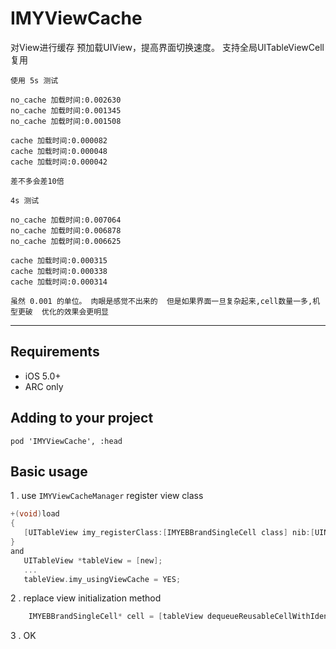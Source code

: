 # IMYViewCache

对View进行缓存  预加载UIView，提高界面切换速度。 支持全局UITableViewCell复用

	使用 5s 测试
	
	no_cache 加载时间:0.002630
	no_cache 加载时间:0.001345
	no_cache 加载时间:0.001508
	
	cache 加载时间:0.000082
	cache 加载时间:0.000048
	cache 加载时间:0.000042
	
	差不多会差10倍
	
	4s 测试
	
	no_cache 加载时间:0.007064
	no_cache 加载时间:0.006878
	no_cache 加载时间:0.006625
	
	cache 加载时间:0.000315
	cache 加载时间:0.000338
	cache 加载时间:0.000314
	
	虽然 0.001 的单位。 肉眼是感觉不出来的  但是如果界面一旦复杂起来,cell数量一多,机型更破  优化的效果会更明显

------------------------------------

## Requirements
* iOS 5.0+ 
* ARC only

## Adding to your project

	pod 'IMYViewCache', :head

## Basic usage
 
 1 .  use `IMYViewCacheManager` register view class

 ```objective-c
 +(void)load
{
    [UITableView imy_registerClass:[IMYEBBrandSingleCell class] nib:[UINib nibWithNibName:@"IMYEBBrandSingleCell" bundle:nil] reuseIdentifier:@"IMYEBBrandSingleCell" cacheCount:8];
}
and 
	UITableView *tableView = [new];
	...
    tableView.imy_usingViewCache = YES;
```		

 2 .  replace view initialization method
 
```objective-c
    IMYEBBrandSingleCell* cell = [tableView dequeueReusableCellWithIdentifier:@"IMYEBBrandSingleCell"];
```

3 . OK
 	
 		

